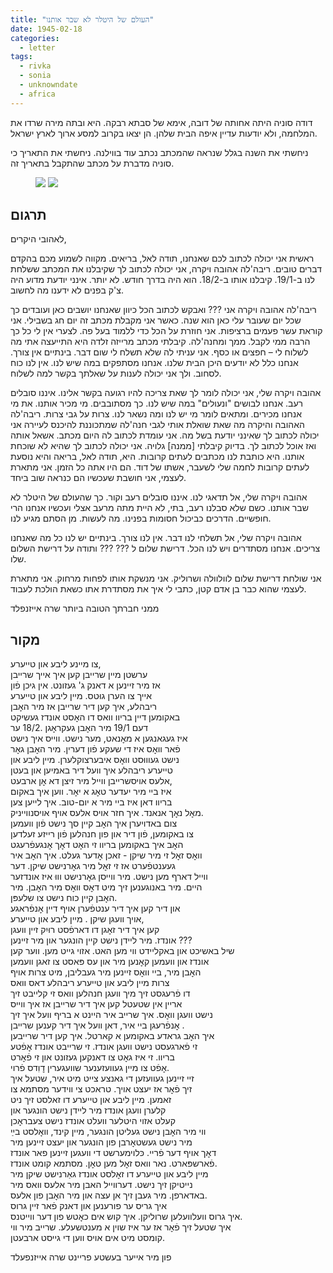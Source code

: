 ```yaml
---
title: "העולם של היטלר לא שבר אותנו"
date: 1945-02-18
categories:
  - letter
tags:
  - rivka
  - sonia
  - unknowndate
  - africa
---
```


דודה סוניה היתה אחותה של דובה, אימא של סבתא רבקה.
היא ובתה מירה שרדו את המלחמה, ולא יודעות עדיין איפה הבית שלהן.
הן יצאו בקרוב למסע ארוך לארץ ישראל.

ניחשתי את השנה בגלל שנראה שהמכתב נכתב עוד בווילנה.
ניחשתי את התאריך כי סוניה מדברת על מכתב שהתקבל בתאריך זה.

<figure class="half">
    <a  href="/pupko-papers/assets/images/1945-02-18-ajzenfeld-sonia-1.jpg">
    <img src="/pupko-papers/assets/images/1945-02-18-ajzenfeld-sonia-1.jpg"></a>
    <a  href="/pupko-papers/assets/images/1945-02-18-ajzenfeld-sonia-2.jpg">
    <img src="/pupko-papers/assets/images/1945-02-18-ajzenfeld-sonia-2.jpg"></a>
</figure>

## תרגום

לאהובי היקרים,

ראשית אני יכולה לכתוב לכם שאנחנו, תודה לאל, בריאים.
מקווה לשמוע מכם בהקדם דברים טובים.
ריבה'לה אהובה ויקרה, אני יכולה לכתוב לך שקיבלנו את המכתב ששלחת לנו ב-19/1.
קיבלנו אותו ב-18/2. הוא היה בדרך חודש. לא יותר. אינני יודעת מדוע היה צ'ק בפנים לא ידענו מה
לחשוב.

ריבה'לה אהובה ויקרה אני ??? ואבקש לכתוב הכל כיוון שאנחנו יושבים כאן ועובדים כך שכל יום
שעובר עלי כאן הוא שנה. כאשר אני מקבלת מכתב זה יום חג בשבילי.
אני קוראת עשר פעמים ברציפות. אני חוזרת על הכל כדי ללמוד בעל פה. לצערי אין לי כל כך
הרבה ממי לקבל. ממך ומחנה'לה. קיבלתי מכתב מרייזה זלדה היא התייעצה אתי מה לשלוח לי
–  חפצים או כסף. אני עניתי לה שלא תשלח לי שום דבר. בינתיים אין צורך.
אנחנו כלל לא יודעים היכן הבית שלנו. אנחנו מסתפקים במה שיש לנו. אין לנו כוח לסחוב. ולך אני
יכולה לענות על שאלתך בקשר למה לשלוח.

אהובה ויקרה שלי, אני יכולה לומר לך שאת צריכה להיו רגועה בקשר אלינו. איננו סובלים רעב.
אנחנו לבושים "ונעולים" במה שיש לנו. כך מסתובבים. מי מכיר אותנו. את מי אנחנו מכירים. ומתאים
לומר מי יש לנו ומה נשאר לנו. צרות על גבי צרות.
ריבה'לה האהובה והיקרה מה שאת שואלת אותי לגבי חנה'לה שמתכוננת להיכנס לעיירה
אני יכולה לכתוב לך שאינני יודעת בשל מה. אני עומדת לכתוב לה היום מכתב. אשאל אותה
ואז אוכל לכתוב לך. בדיוק קיבלתי [ממנה] גלויה. אני יכולה לכתוב לך שהיא לא שוכחת אותנו. היא
כותבת לנו מכתבים לעתים קרובות. היא, תודה לאל, בריאה והיא נוסעת לעתים קרובות לחמה שלי
לשעבר, אשתו של דוד. הם היו אתה כל הזמן. אני מתארת לעצמי, אני חושבת שעכשיו הם
כנראה שוב ביחד.

אהובה ויקרה שלי, אל תדאגי לנו. איננו סובלים רעב וקור. כך שהעולם של היטלר לא שבר אותנו.
כשם שלא סבלנו רעב, בתי, לא היית מתה מרעב אצלי ועכשיו אנחנו הרי חופשיים. הדרכים כביכול
חסומות בפנינו. מה לעשות. מן הסתם מגיע לנו.

אהובה ויקרה שלי, אל תשלחי לנו דבר. אין לנו צורך. בינתיים יש לנו כל מה שאנחנו צריכים.
אנחנו מסתדרים ויש לנו הכל.
דרישת שלום ל ???   ???  ותודה על דרישת השלום שלו.

אני שולחת דרישת שלום לוולוולה ושרוליק. אני מנשקת אותו לפחות מרחוק.
אני מתארת לעצמי שהוא כבר בן אדם קטן, כתבי לי איך את מסתדרת אתו
כשאת הולכת לעבוד.

ממני חברתך הטובה ביותר שרה אייזנפלד

## מקור

צו מיינע ליבע און טייערע,  
ערשטן מיין שרייבן קען איך אייך שרייבן  
אז מיר זיינען א דאנק ג' געזונט. אין גיכן פֿון  
אייך צו הערן גוּטס. מיין ליבע און טייערע  
ריבהלע, איך קען דיר שרייבן אז מיר האׇבן  
באקומען דיין בריוו וואס דו האׇסט אונדז געשיקט  
דעם 19/1 מיר האׇבן געקראׇגן .18/2 ער  
איז געגאנגען א מאׇנאט, מער נישט.  ווייס איך נישט  
פֿאר וואׇס איז די שעקע פֿון דערין. מיר האׇבן גאׇר  
נישט געוווּסט וואׇס איבערצוקלערן.  מיין ליבע און  
טייערע ריבהלע איך וועל דיר באמיען און בעטן  
אלעס אויסשרייבן ווייל מיר זיצן דא אׇן ארבעט,  
איז ביי מיר יעדער טאׇג א יאׇר. ווען איך באקום  
בריוו דאן איז ביי מיר א יום-טוב.  איך לייען צען  
מאׇל נאׇך אנאנד. איך חזר אויס אלעס אויף אויסנווייניק.  
צום באדויערן איך האׇב קיין סך נישט פֿון וועמען  
צו באקומען, פֿון דיר און פון חנהלען פֿון רייזע זעלדען  
האׇב איך באקומען בריוו זי האׇט דאׇך אׇנגעפֿרעגט  
וואׇס זאׇל זי מיר שיקן - זאכן אׇדער געלט. איך האׇב איר  
געענטפֿערט אז זי זאׇל מיר גאׇרנישט שיקן. דער  
ווייל דארף מען נישט. מיר ווייסן גאׇרנישט וווּ איז אונדזער  
היים. מיר באנוגענען זיך מיט דאׇס וואׇס מיר האׇבן.  מיר  
האׇבן קיין כוח נישט צו שלעפּן.  
און דיר קען איך דיר ענטפֿערן אויף דיין אׇנפֿראגע  
אויך וועגן שיקן . מיין ליבע און טייערע,  
קען איך דיר זאׇגן דו דארפֿסט רוּיִק זיין וועגן  
אונדז. מיר ליידן נישט קיין הונגער און מיר זיינען ???  
שיל באשיכט און באקליידט ווי מען האט. אזוי גייט מען. ווער קען  
אונדז און וועמען קאׇנען מיר און עס פּאסט צו זאגן וועמען  
האׇבן מיר, ביי וואׇס זיינען מיר געבליבן, מיט צרות אויף  
צרות מיין ליבע און טייערע ריבהלע דאס וואס  
דו פֿרעגסט זיך מיך וועגן חנהלען וואס זי קלייבט זיך  
אריין אין שטעטל קען איך דיר שרייבן אז איך ווייס  
נישט וועגן וואׇס. איך שרייב איר היינט א בריף וועל איך זיך  
אׇנפֿרעגן ביי איר, דאן וועל איך דיר קענען שרייבן .  
איך האׇב גראדע באקומען א קארטל. איך קען דיר שרייבען  
זי פֿארגעסט נישט וועגן אונדז. זי שרייבט אונדז אׇפֿטע  
בריוו. זי איז גאׇט צו דאנקען געזונט און זי פֿאׇרט  
אׇפֿט צו מיין געוועזענער שוועגערין דׇוִדס פֿרוי.  
זיי זיינען געוועזען די גאנצע צייט מיט איר, שטעל איך  
זיך פֿאׇר אז יעצט אויך. טראכט צי ווידער מסתמא צו  
זאמען. מיין ליבע און טייערע דו זאלסט זיך ניט  
קלערן וועגן אונדז מיר ליידן נישט הונגער און  
קעלט אזוי היטלער וועלט אונדז נישט צעבראׇכן  
ווי מיר האׇבן נישט געליטן הונגער, מיין קינד, וואׇלסט בײַ  
מיר נישט געשטאׇרבן פון הונגער און יעצט זיינען מיר  
דאׇך אויף דער פֿריי. כּלוימערשט די וועגען זיינען פאר אונדז  
פֿארשפּארט. נאר וואס זאׇל מען טאׇן.  מסתמא קומט אונדז.  
מיין ליבע און טייערע דו זאׇלסט אונדז גאַרנישט שיקן  מיר  
נייטיקן זיך נישט. דערווייל האבן מיר אלעס וואס מיר  
באדארפן.  מיר געבן זיך אן עצה און מיר האׇבן פון אלעס.  
איך גריס ער פורענען און דאנק פֿאר זיין גרוס  
איך גרוס וועלוועלען שרוליקן. איך קוש אים כאׇטש פון דער ווייטנס.  
איך שטעל זיך פֿאׇר אז ער איז שוין א מענטשעלע. שרייב מיר ווי  
קומסט מיט אים אויס ווען די גייסט ארבעטן.  

פון מיר אייער בעשטע פריינט שרה אייזנפעלד
